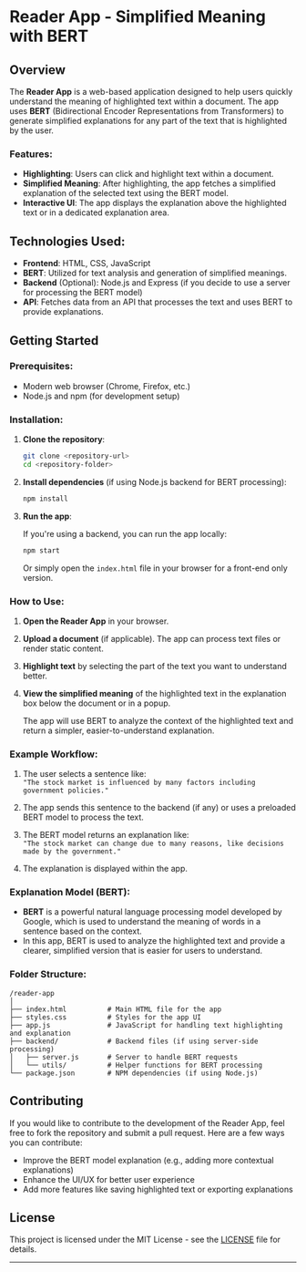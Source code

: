 
# Reader App - Simplified Meaning with BERT

## Overview

The **Reader App** is a web-based application designed to help users quickly understand the meaning of highlighted text within a document. The app uses **BERT** (Bidirectional Encoder Representations from Transformers) to generate simplified explanations for any part of the text that is highlighted by the user.

### Features:
- **Highlighting**: Users can click and highlight text within a document.
- **Simplified Meaning**: After highlighting, the app fetches a simplified explanation of the selected text using the BERT model.
- **Interactive UI**: The app displays the explanation above the highlighted text or in a dedicated explanation area.

## Technologies Used:
- **Frontend**: HTML, CSS, JavaScript
- **BERT**: Utilized for text analysis and generation of simplified meanings.
- **Backend** (Optional): Node.js and Express (if you decide to use a server for processing the BERT model)
- **API**: Fetches data from an API that processes the text and uses BERT to provide explanations.

## Getting Started

### Prerequisites:
- Modern web browser (Chrome, Firefox, etc.)
- Node.js and npm (for development setup)

### Installation:

1. **Clone the repository**:

   ```bash
   git clone <repository-url>
   cd <repository-folder>
   ```

2. **Install dependencies** (if using Node.js backend for BERT processing):
   
   ```bash
   npm install
   ```

3. **Run the app**:
   
   If you're using a backend, you can run the app locally:

   ```bash
   npm start
   ```

   Or simply open the `index.html` file in your browser for a front-end only version.

### How to Use:

1. **Open the Reader App** in your browser.
2. **Upload a document** (if applicable). The app can process text files or render static content.
3. **Highlight text** by selecting the part of the text you want to understand better.
4. **View the simplified meaning** of the highlighted text in the explanation box below the document or in a popup.
   
   The app will use BERT to analyze the context of the highlighted text and return a simpler, easier-to-understand explanation.

### Example Workflow:

1. The user selects a sentence like:  
   `"The stock market is influenced by many factors including government policies."`
   
2. The app sends this sentence to the backend (if any) or uses a preloaded BERT model to process the text.
   
3. The BERT model returns an explanation like:  
   `"The stock market can change due to many reasons, like decisions made by the government."`

4. The explanation is displayed within the app.

### Explanation Model (BERT):

- **BERT** is a powerful natural language processing model developed by Google, which is used to understand the meaning of words in a sentence based on the context.
- In this app, BERT is used to analyze the highlighted text and provide a clearer, simplified version that is easier for users to understand.

### Folder Structure:

```
/reader-app
│
├── index.html          # Main HTML file for the app
├── styles.css          # Styles for the app UI
├── app.js              # JavaScript for handling text highlighting and explanation
├── backend/            # Backend files (if using server-side processing)
│   ├── server.js       # Server to handle BERT requests
│   └── utils/          # Helper functions for BERT processing
└── package.json        # NPM dependencies (if using Node.js)
```

## Contributing

If you would like to contribute to the development of the Reader App, feel free to fork the repository and submit a pull request. Here are a few ways you can contribute:

- Improve the BERT model explanation (e.g., adding more contextual explanations)
- Enhance the UI/UX for better user experience
- Add more features like saving highlighted text or exporting explanations

## License

This project is licensed under the MIT License - see the [LICENSE](LICENSE) file for details.

---